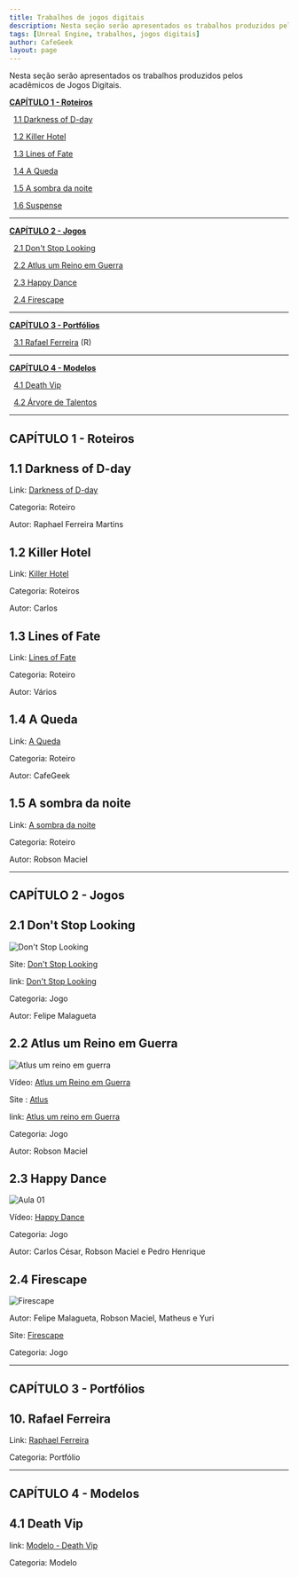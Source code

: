 ```yaml
---
title: Trabalhos de jogos digitais
description: Nesta seção serão apresentados os trabalhos produzidos pelos acadêmicos de Jogos Digitais.
tags: [Unreal Engine, trabalhos, jogos digitais]
author: CafeGeek
layout: page
---
```



Nesta seção serão apresentados os trabalhos produzidos pelos acadêmicos de Jogos Digitais.

<a name="indice"></a>
**[CAPÍTULO  1 - Roteiros](#1 "CAPÍTULO  1 - Roteiros")**

&nbsp;&nbsp;[1.1 Darkness of D-day](#1.1)

&nbsp;&nbsp;[1.2 Killer Hotel](#1.2)

&nbsp;&nbsp;[1.3 Lines of Fate](#1.3)

&nbsp;&nbsp;[1.4 A Queda](#1.4)

&nbsp;&nbsp;[1.5 A sombra da noite](#1.5)

&nbsp;&nbsp;[1.6 Suspense](suspense.html)

***

**[CAPÍTULO  2 - Jogos](#2 "CAPÍTULO  2 - Jogos")**

&nbsp;&nbsp;[2.1 Don't Stop Looking](#2.1)

&nbsp;&nbsp;[2.2 Atlus um Reino em Guerra](#2.2)

&nbsp;&nbsp;[2.3 Happy Dance](#2.3)

&nbsp;&nbsp;[2.4 Firescape](#2.4)

***

**[CAPÍTULO  3 - Portfólios](#3 "CAPÍTULO  3 - Portfólios")**

&nbsp;&nbsp;[3.1 Rafael Ferreira](#3.1) (R)

***


**[CAPÍTULO  4 - Modelos](#4 "CAPÍTULO  4 - Modelos")**

&nbsp;&nbsp;[4.1 Death Vip](#4.1)

&nbsp;&nbsp;[4.2 Árvore  de Talentos](jogos_digitais_talentos.drawio.html)

***

<a name="1"></a>
## CAPÍTULO 1 - Roteiros

<a name="1.1"></a>
## 1.1 Darkness of D-day
Link: [Darkness of D-day](darkness_of_day.html)

Categoria: Roteiro

Autor: Raphael Ferreira Martins

<a name="1.2"></a>
## 1.2 Killer Hotel
Link: [Killer Hotel](killer_hotel.html)

Categoria: Roteiros

Autor: Carlos

<a name="1.3"></a>
## 1.3 Lines of Fate
Link: [Lines of Fate](lines_of_fate.html)

Categoria: Roteiro

Autor: Vários

<a name="1.4"></a>
## 1.4 A Queda

Link: [A Queda](#)

Categoria: Roteiro

Autor: CafeGeek

<a name="1.5"></a>
## 1.5 A sombra da noite
Link: [A sombra da noite](a_sombra_da_noite.html)

Categoria: Roteiro

Autor: Robson Maciel

***

<a name="2"></a>
## CAPÍTULO 2 - Jogos
<a name="2.1"></a>

## 2.1 Don't Stop Looking

![Don't Stop Looking](https://m.gjcdn.net/game-screenshot/300/4621714-ux45ttaz-v4.webp)

Site: [Don't Stop Looking](https://gamejolt.com/games/dontstoplooking/557220)   

link: [Don't Stop Looking](dont_stop_looking.html)

Categoria: Jogo

Autor: Felipe Malagueta

<a name="2.2"></a>
## 2.2 Atlus um Reino em Guerra  

![Atlus um reino em guerra](https://m.gjcdn.net/game-screenshot/400/4796418-naut7iug-v4.webp)               

Vídeo: [Atlus um Reino em Guerra](https://www.youtube.com/watch?v=pu4LWLRCIKk)    

Site : [Atlus](https://gamejolt.com/games/atlus/557935)

link: [Atlus um reino em Guerra](https://github.com/SoBoRn85/JCC)     

Categoria: Jogo

Autor: Robson Maciel

<a name="2.3"></a>
## 2.3 Happy Dance  

![Aula 01](http://img.youtube.com/vi/pegQzuS_Qr8/0.jpg)    

Vídeo: [Happy Dance](https://www.youtube.com/watch?v=pegQzuS_Qr8&t=99s)       

Categoria: Jogo

Autor: Carlos César, Robson Maciel e Pedro Henrique

<a name="2.4"></a>
## 2.4 Firescape   

![Firescape](https://m.gjcdn.net/game-screenshot/300/2270444-dew2tkfe-v4.webp)            

Autor: Felipe Malagueta, Robson Maciel, Matheus e Yuri        

Site: [Firescape](https://gamejolt.com/games/firescape/430743)    

Categoria: Jogo

***

<a name="3"></a>
## CAPÍTULO 3 - Portfólios

<a name="10"></a>
## 10. Rafael Ferreira
Link: [Raphael Ferreira](https://www.behance.net/raphaelferreira10)

Categoria: Portfólio

***

<a name="4"></a>
## CAPÍTULO 4 - Modelos

<a name="4.1"></a>
## 4.1 Death Vip
link: [Modelo - Death Vip](modelo_gdd_death_vip.html)

Categoria: Modelo
